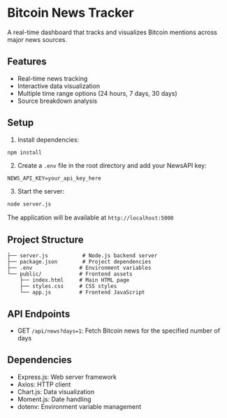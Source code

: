 # Bitcoin News Tracker

A real-time dashboard that tracks and visualizes Bitcoin mentions across major news sources.

## Features
- Real-time news tracking
- Interactive data visualization
- Multiple time range options (24 hours, 7 days, 30 days)
- Source breakdown analysis

## Setup

1. Install dependencies:
```bash
npm install
```

2. Create a `.env` file in the root directory and add your NewsAPI key:
```
NEWS_API_KEY=your_api_key_here
```

3. Start the server:
```bash
node server.js
```

The application will be available at `http://localhost:5000`

## Project Structure

```
├── server.js           # Node.js backend server
├── package.json        # Project dependencies
├── .env               # Environment variables
└── public/            # Frontend assets
    ├── index.html     # Main HTML page
    ├── styles.css     # CSS styles
    └── app.js         # Frontend JavaScript
```

## API Endpoints

- GET `/api/news?days=1`: Fetch Bitcoin news for the specified number of days

## Dependencies

- Express.js: Web server framework
- Axios: HTTP client
- Chart.js: Data visualization
- Moment.js: Date handling
- dotenv: Environment variable management